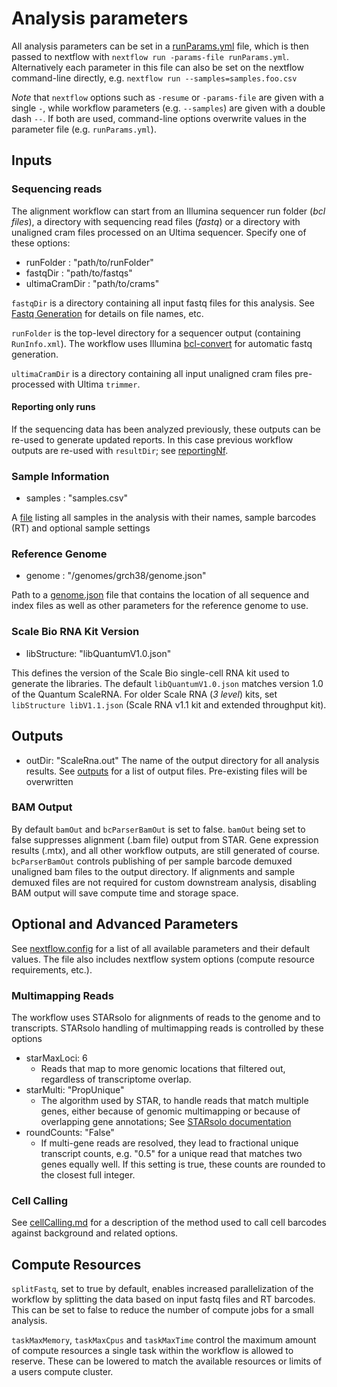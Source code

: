 # Analysis parameters

All analysis parameters can be set in a [runParams.yml](../docs/examples/runParams.yml) file, which is then passed to nextflow with `nextflow run -params-file runParams.yml`. 
Alternatively each parameter in this file can also be set on the nextflow command-line directly, e.g.
`nextflow run --samples=samples.foo.csv`

*Note* that `nextflow` options such as `-resume` or `-params-file` are given with a single `-`, while workflow parameters (e.g. `--samples`) are given with a double dash `--`. If both are used, command-line options overwrite values in the parameter file (e.g. `runParams.yml`).


## Inputs
### Sequencing reads
The alignment workflow can start from an Illumina sequencer run folder (_bcl files_), a directory with sequencing read files (_fastq_) or a directory with unaligned cram files processed on an Ultima sequencer. Specify one of these options:
* runFolder : "path/to/runFolder"
* fastqDir : "path/to/fastqs"
* ultimaCramDir : "path/to/crams"

`fastqDir` is a directory containing all input fastq files for this analysis. See [Fastq Generation](fastqGeneration.md) for details on file names, etc.

`runFolder` is the top-level directory for a sequencer output (containing `RunInfo.xml`). The workflow uses Illumina [bcl-convert](https://support.illumina.com/sequencing/sequencing_software/bcl-convert.html) for automatic fastq generation.

`ultimaCramDir` is a directory containing all input unaligned cram files pre-processed with Ultima `trimmer`.

#### Reporting only runs
If the sequencing data has been analyzed previously, these outputs can be re-used to generate updated reports. In this case previous workflow outputs are re-used with `resultDir`; see [reportingNf](reportingNf.md).

### Sample Information
* samples : "samples.csv"

A [file](examples/samples.csv) listing all samples in the analysis with their names, sample barcodes (RT) and optional sample settings

### Reference Genome
* genome : "/genomes/grch38/genome.json"

Path to a [genome.json](genomes.md) file that contains the location of all sequence and index files as well as other parameters for the reference genome to use. 

### Scale Bio RNA Kit Version
* libStructure: "libQuantumV1.0.json"

This defines the version of the Scale Bio single-cell RNA kit used to generate the libraries. The default `libQuantumV1.0.json` matches version 1.0 of the Quantum ScaleRNA. For older Scale RNA (_3 level_) kits, set `libStructure libV1.1.json` (Scale RNA v1.1 kit and extended throughput kit). 

## Outputs
* outDir: "ScaleRna.out"
The name of the output directory for all analysis results. See [outputs](outputs.md) for a list of output files. Pre-existing files will be overwritten

### BAM Output
By default `bamOut` and `bcParserBamOut` is set to false. `bamOut` being set to false suppresses alignment (.bam file) output from STAR. Gene expression results (.mtx), and all other workflow outputs, are still generated of course. `bcParserBamOut` controls publishing of per sample barcode demuxed unaligned bam files to the output directory.
If alignments and sample demuxed files are not required for custom downstream analysis, disabling BAM output will save compute time and storage space.

## Optional and Advanced Parameters
See [nextflow.config](../nextflow.config) for a list of all available parameters and their default values. The file also includes nextflow system options (compute resource requirements, etc.).

### Multimapping Reads
The workflow uses STARsolo for alignments of reads to the genome and to transcripts. STARsolo handling of multimapping reads is controlled by these options
* starMaxLoci: 6
    * Reads that map to more genomic locations that filtered out, regardless of transcriptome overlap.
* starMulti: "PropUnique"
    * The algorithm used by STAR, to handle reads that match multiple genes, either because of genomic multimapping or because of overlapping gene annotations; See [STARsolo documentation](https://github.com/alexdobin/STAR/blob/master/docs/STARsolo.md#multi-gene-reads)
* roundCounts: "False"
    * If multi-gene reads are resolved, they lead to fractional unique transcript counts, e.g. "0.5" for a unique read that matches two genes equally well. If this setting is true, these counts are rounded to the closest full integer.

### Cell Calling
See [cellCalling.md](cellCalling.md) for a description of the method used to call cell barcodes against background and related options.

## Compute Resources
`splitFastq`, set to true by default, enables increased parallelization of the workflow by splitting the data based on input fastq files and RT barcodes. This can be set to false to reduce the number of compute jobs for a small analysis.

`taskMaxMemory`, `taskMaxCpus` and `taskMaxTime` control the maximum amount of compute resources a single task within the workflow is allowed to reserve. These can be lowered to match the available resources or limits of a users compute cluster.

